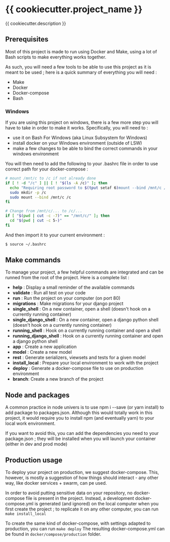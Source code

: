 # {{ cookiecutter.project_name }}

{{ cookiecutter.description }}

## Prerequisites

Most of this project is made to run using Docker and Make,
using a lot of Bash scripts to make everything works together.

As such, you will need a few tools to be able to use this project
as it is meant to be used ; here is a quick summary of everything
you will need :

- Make
- Docker
- Docker-compose
- Bash

### Windows

If you are using this project on windows, there is a few more step
you will have to take in order to make it works. Specifically, you will need to :

- use it on Bash For Windows (aka Linux Subsystem for Windows)
- install docker on your Windows environment (outside of LSW)
- make a few changes to be able to bind the correct commands in your
windows environment

You will then need to add the following to your .bashrc file in order
to use correct path for your docker-compose :

```bash
# mount /mnt/c to /c if not already done
if [ ! -d "/c" ] || [ ! "$(ls -A /c)" ]; then
  echo "Requiring root password to $(tput setaf 6)mount --bind /mnt/c /c$(tput sgr 0)"
  sudo mkdir -p /c
  sudo mount --bind /mnt/c /c
fi

# Change from /mnt/c/... to /c/...
if [ "$(pwd | cut -c -7)" == "/mnt/c/" ]; then
  cd "$(pwd | cut -c 5-)"
fi
```

And then import it to your current environment :

```bash
$ source ~/.bashrc
```

## Make commands

To manage your project, a few helpful commands are integrated and can be
runned from the root of the project. Here is a complete list :

- **help** : Display a small reminder of the available commands
- **validate** : Run all test on your code
- **run** : Run the project on your computer (on port 80)
- **migrations** : Make migrations for your django project
- **single_shell** : On a new container, open a shell (doesn't hook on a currently running container)
- **single_django_shell** : On a new container, open a django python shell (doesn't hook on a currently running container)
- **running_shell** : Hook on a currently running container and open a shell
- **running_django_shell** : Hook on a currently running container and open a django python shell
- **app** : Create a new application
- **model** : Create a new model
- **rest** : Generate serializers, viewsets and tests for a given model
- **install_local** : Prepare your local environment to work with the project
- **deploy** : Generate a docker-compose file to use on production environment
- **branch**: Create a new branch of the project

## Node and packages

A common practice in node univers is to use npm i --save (or yarn install) to add package
to packages.json. Although this would totally work in this project, it would require you
to install npm (and eventually yarn) to your local work environment.

If you want to avoid this, you can add the dependencies you need to your package.json ;
they will be installed when you will launch your container (either in dev and prod mode)

## Production usage

To deploy your project on production, we suggest docker-compose. This, however, is mostly a
suggestion of how things should interact - any other way, like docker services + swarm, can pe used.

In order to avoid putting sensitive data on your repository, no docker-compose file is present in the project.
Instead, a development docker-compose.yml is generated (and ignored) on the local computer when you first create
the project ; to replicate it on any other computer, you can run ``make install_local``

To create the same kind of docker-compose, with settings adapted to production, you can run ``make deploy``
The resulting docker-compose.yml can be found in ``docker/compose/production`` folder.